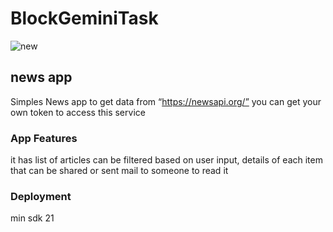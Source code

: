 # BlockGeminiTask
![new](https://user-images.githubusercontent.com/17963068/54257523-0a704500-4579-11e9-975f-6b6fb4495f60.gif)
## news app

Simples News app to get data from “https://newsapi.org/” you can get your own token to access this service
### App Features
it has list of articles can be filtered based on user input,
details of each item that can be shared or sent mail to someone to read it
### Deployment
min sdk 21
